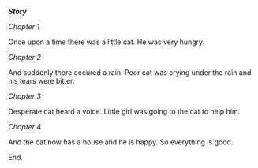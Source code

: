 **_Story_**

*Chapter 1*

Once upon a time there was a little cat. He was very hungry. 

*Chapter 2*

And suddenly there occured a rain. Poor cat was crying under the rain and his tears were bitter.

*Chapter 3*

Desperate cat heard a voice. Little girl was going to the cat to help him. 

*Chapter 4*

And the cat now has a house and he is happy.
So everything is good.

End.